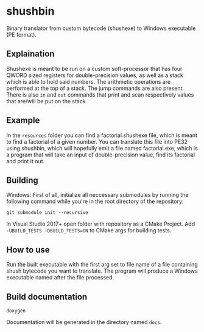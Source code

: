# shushbin
Binary translator from custom bytecode (shushexe) to Windows executable (PE format).

## Explaination
Shushexe is meant to be run on a custom soft-processor that has four QWORD sized registers for double-precision values, as well as a stack which is able to hold said numbers. The arithmetic operations are performed at the top of a stack. The jump commands are also present. There is also `in` and `out` commands that print and scan respectively values that are/will be put on the stack.

## Example
In the `resources` folder you can find a factorial.shushexe file, which is meant to find a factorial of a given number. You can translate this file into PE32 using shushbin, which will hopefully emit a file named factorial.exe, which is a program that will take an input of double-precision value, find its factorial and print it out. 

## Building
Windows:
First of all, initialize all neccessary submodules by running the following command while you're in the root directory of the repository: 
```shell
git submodule init --recursive
```

In Visual Studio 2017+ open folder with repository as a CMake Project.
Add `-UBUILD_TESTS -DBUILD_TESTS=ON` to CMake args for building tests.

## How to use
Run the built executable with the first arg set to file name of a file containing shush bytecode you want to translate.
The program will produce a Windows executable named after the file processed. 

## Build documentation
```shell
doxygen
```

Documentation will be generated in the directory named `docs`.
